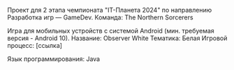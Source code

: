 Проект для 2 этапа чемпионата "IT-Планета 2024" по направлению Разработка игр — GameDev. 
Команда: The Northern Sorcerers

Игра для мобильных устройств с системой Android (мин. требуемая версия - Android 10).
Название: Observer White
Тематика: Белая
Игровой процесс: [ссылка]

Язык программирования: Java
